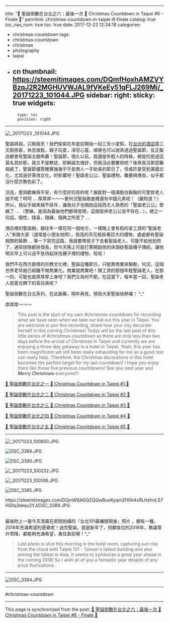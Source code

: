 
---
title: "🎄  聖誕倒數在台北之六：最後一次 🎄  Christmas Countdown in Taipei #6 - Finale 🎄"
permlink: christmas-countdown-in-taipei-6-finale
catalog: true
toc_nav_num: true
toc: true
date: 2017-12-23 12:34:18
categories:
- christmas-countdown
tags:
- christmas-countdown
- christmas
- photography
- taipei
- cn
thumbnail: https://steemitimages.com/DQmfHoxhAMZVYBzqJ2R2MGHUVWJAL9fVKeEy51qFLJ269Mj/_20171223_101044.JPG
sidebar:
    right:
        sticky: true
widgets:
    -
        type: toc
        position: right
---


![_20171223
_101044.JPG](https://steemitimages.com/DQmfHoxhAMZVYBzqJ2R2MGHUVWJAL9fVKeEy51qFLJ269Mj/_20171223_101044.JPG)

聖誕將屆，只剩兩天！我們偷偷在年底前開始一段三天小度假，在[台北的酒店](https://deancrypto.netlify.com/tags/hotel/)當三天假旅客，休息放鬆，親子玩耍，淨空心靈，順便也可以說來過過聖誕節，反正飯店都會有聖誕主題佈置！聖誕節，很久以前，我還是年輕人的時候，總是抗拒過這莫名其妙節，我又不是教徒，耶穌誕生很好，但我沒必要慶祝吧？後來我沒那麼難相處了，聖誕節儘管確實幾幾乎乎是商人一手助長的節日了，但或許是受到美國文化，尤其是好萊塢文化，的影響吧！聖誕老公公，聖誕禮物，麋鹿與煙囪，似乎都沒什麼宗教色彩了。

況且，愛與歡樂與平安，有什麼好抗拒的呢？誰能對一個滿臉白鬍鬚的可愛胖老人說不呢？呵呵 ... 厚厚厚～～～更何況聖誕歌曲裡還有中國元素呢！（誰知道？）所以，我似乎越來越不排斥，讓我兒子也開啟這段西方人熟悉的「聖誕老公公」孽緣了 ... （孽緣，是因為最後他們都得發現，這個慈祥老公公並不存在...）。總之一句話，隨性，隨喜，隨緣，隨興之所至了 ...

酒店裡的聖誕樹，跟往年一樣在同一個地方，一樣晚上會有假的拿工資的“聖誕老人”來跟大家（通常是小朋友拍照），挑高的天花板掛著巨大的禮物，處處都有聖誕相關的裝飾 ... 等一下寫完這篇，我就要帶孩子下去看聖誕老人，可能不給他拍照了，通常排隊都排很長，但今天晚上可能打算開啟他的床頭掛聖誕襪子傳統，讓他明天早上可以迫不急待起床找襪子裡的禮物，哈哈！

我們不在西方那樣的宗教文化裡，聖誕這種節日，只能靠商業來驅動，何況，這個世界老早就已經離不開商業化，商業就商業吧！領工資的那個年輕聖誕老人，在那一刻，可能也是厚厚厚上身吧？我們又為何不能，在這當下，每年當一回，聖誕老人慈愛光輝下的乖兒孫呢？

聖誕倒數在台北系列，在此謝幕，明年再見，預祝大家聖誕快熱囉！ ^_^ 

厚厚厚～～～

>This post is the start of my own #christmas-countdown for recording what we have seen when we take our kid out this year in Taipei. You are welcome to join this recording, share how your city decorate herself in this coming Christmas! Today will be the last post of this little series of #christmas-countdown as there are only less than two days before the arrival of Christmas in Taipei and currently we are enjoying a three-day getaway in a hotel in Taipei. Yeah, this year has been magnificent yet still been really exhausting for me so a good rest can really help. Therefore, the Christmas decorations in this hotel becomes the perfect target for my last countdown! I hope you enjoy them like those five previous countdowns! See you next year and ***Merry Christmas*** everyone!!!

[🎄 聖誕倒數在台北之一 🎄 Christmas Countdown in Taipei #1 🎄](https://steemit.com/christmas-coundown/@deanliu/christmas-countdown-in-taipei-1)

[🎄 聖誕倒數在台北之二 🎄 Christmas Countdown in Taipei #2 🎄](https://steemit.com/christmas-coundown/@deanliu/christmas-countdown-in-taipei-2)

[🎄 聖誕倒數在台北之三 🎄 Christmas Countdown in Taipei #3 🎄](https://steemit.com/christmas-coundown/@deanliu/christmas-countdown-in-taipei-3)

[🎄 聖誕倒數在台北之四 🎄 Christmas Countdown in Taipei #4 🎄](https://steemit.com/christmas-coundown/@deanliu/christmas-countdown-in-taipei-4)

[🎄 聖誕倒數在台北之五 🎄 Christmas Countdown in Taipei #5 🎄](https://steemit.com/christmas-coundown/@deanliu/christmas-countdown-in-taipei-5)

****

![_20171223_100850.JPG](https://steemitimages.com/DQmSeC7UfwgA23WhWTZFpJQALmNe7qJAVPWn9nRfEr9YSSY/_20171223_100850.JPG)

![DSC_3389.JPG](https://steemitimages.com/DQmf9CU3cSsrUpXVWr4yZdsUUHbVJaAgAFUnTjLEfPUyUbV/DSC_3389.JPG)

![DSC_3390.JPG](https://steemitimages.com/DQmZ6x1VrtTd5KPiFFD5CzMWyET81aUMqbra4vPAYfEDGFe/DSC_3390.JPG)

![_20171223_100232.JPG](https://steemitimages.com/DQmQZGxEuWf9Foyzext2J4iFtzEzb6adErXm8nA4PrrACiK/_20171223_100232.JPG)

![_20171223_100106.JPG](https://steemitimages.com/DQmdhvgjpHd1zQDEB2poATCYLUeYTE3XkgunTmsmvEGV1wo/_20171223_100106.JPG)

![DSC_3385.JPG](https://steemitimages.com/DQmfWW1nLZzdE7HeJ9n3Zq2VnmejA9hdJ3LZL6k92Pbh3aP/DSC_3385.JPG)

<div class='pull-left'>https://steemitimages.com/DQmWSAGQ2QQwBuoKyqm2fXNi4xRLHzhnLS7HQ1q3dwju2YJ/DSC_3388.JPG</div>

<br>最後附上一張今天清晨在房間拍攝的『台北101晨曦間現身』照片 ，頗有一種，2018年充滿希望的感覺呢！過完聖誕，就是新年了，但願各位的2018年，無論幣升幣降，都能夠充滿希望，勇往直前哪！^_^

>Last photo is shot this morning in the hotel room, capturing sun rise from the cloud with Taipei 101 - Taiwan's tallest building and also among the tallest in Asia. It seems to symbolize a great year ahead in the coming 2018! So I wish all of you a fantastic year despite of any price fluctuations 

<hr>

![DSC_3384.JPG](https://steemitimages.com/DQmPrs4JWtoxRkYZciiaHux8M5EsxhWpk2MvVwXuuXVoSe9/DSC_3384.JPG)

****

#christmas-countdown

- - -

This page is synchronized from the post: [🎄  聖誕倒數在台北之六：最後一次 🎄  Christmas Countdown in Taipei #6 - Finale 🎄](https://steemit.com/@deanliu/christmas-countdown-in-taipei-6-finale)
